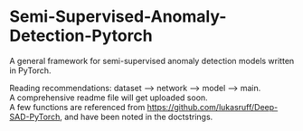 # Semi-Supervised-Anomaly-Detection-Pytorch
A general framework for semi-supervised anomaly detection models written in PyTorch.   
  
Reading recommendations: dataset --> network --> model --> main.   
A comprehensive readme file will get uploaded soon.  
A few functions are referenced from https://github.com/lukasruff/Deep-SAD-PyTorch, and have been noted in the doctstrings.
